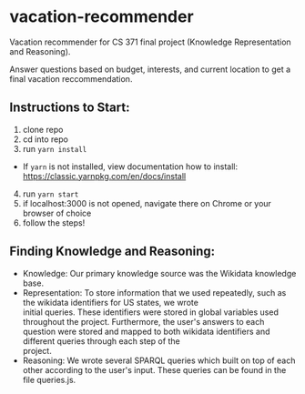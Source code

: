 # vacation-recommender

Vacation recommender for CS 371 final project (Knowledge Representation and Reasoning).

Answer questions based on budget, interests, and current location to get a final vacation reccommendation. 

## Instructions to Start:

1. clone repo
2. cd into repo
3. run `yarn install`

- If `yarn` is not installed, view documentation how to install: https://classic.yarnpkg.com/en/docs/install

4. run `yarn start`
5. if localhost:3000 is not opened, navigate there on Chrome or your browser of choice
6. follow the steps!

## Finding Knowledge and Reasoning:

- Knowledge: Our primary knowledge source was the Wikidata knowledge base.
- Representation: To store information that we used repeatedly, such as the wikidata identifiers for US states, we wrote    
  initial queries. These identifiers were stored in global variables used throughout the project. Furthermore, the user's 
  answers to each question were stored and mapped to both wikidata identifiers and different queries through each step of the   
  project.  
- Reasoning: We wrote several SPARQL queries which built on top of each other according to the user's input. These queries can 
  be found in the file queries.js.
  
  
